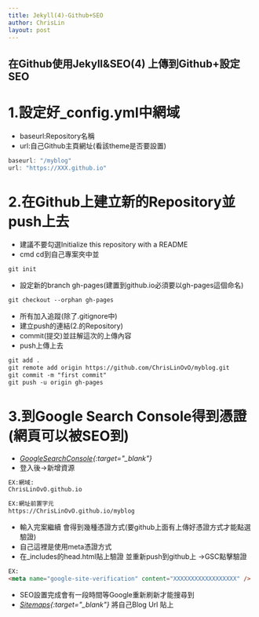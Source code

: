 ```yaml
---
title: Jekyll(4)-Github+SEO
author: ChrisLin
layout: post
---
```

<h2>在Github使用Jekyll&SEO(4) 上傳到Github+設定SEO</h2>


# 1.設定好_config.yml中網域
* baseurl:Repository名稱
* url:自己Github主頁網址(看該theme是否要設置)

```js
baseurl: "/myblog" 
url: "https://XXX.github.io"
```
# 2.在Github上建立新的Repository並push上去
* 建議不要勾選Initialize this repository with a README
* cmd cd到自己專案夾中並
```html
git init
```
* 設定新的branch gh-pages(建置到github.io必須要以gh-pages這個命名)
```html
git checkout --orphan gh-pages
```
* 所有加入追蹤(除了.gitignore中)
* 建立push的連結(2.的Repository)
* commit(提交)並註解這次的上傳內容
* push上傳上去
```html
git add .
git remote add origin https://github.com/ChrisLinOvO/myblog.git
git commit -m "first commit"
git push -u origin gh-pages
```

# 3.到Google Search Console得到憑證(網頁可以被SEO到)
* *[GoogleSearchConsole](https://search.google.com/search-console/about){:target="_blank"}*
* 登入後->新增資源

```html
EX:網域:
ChrisLinOvO.github.io

EX:網址前置字元
https://ChrisLinOvO.github.io/myblog
```

* 輸入完案繼續 會得到幾種憑證方式(要github上面有上傳好憑證方式才能點選驗證)
* 自己這裡是使用meta憑證方式 
* 在_includes的head.html貼上驗證<meta> 並重新push到github上 ->GSC點擊驗證

```html
EX:
<meta name="google-site-verification" content="XXXXXXXXXXXXXXXXXX" />
```
* SEO設置完成會有一段時間等Google重新刷新才能搜尋到
* *[Sitemaps](https://www.xml-sitemaps.com/){:target="_blank"}* 將自己Blog Url 貼上